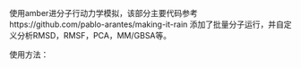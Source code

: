 使用amber进分子行动力学模拟，该部分主要代码参考https://github.com/pablo-arantes/making-it-rain 添加了批量分子运行，并自定义分析RMSD，RMSF，PCA，MM/GBSA等。  

使用方法：
